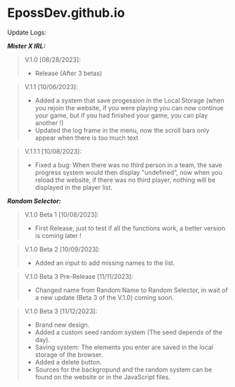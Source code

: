 # EpossDev.github.io

Update Logs:

___Mister X IRL:___

>V.1.0 [08/28/2023]:
>- Release (After 3 betas)

>V.1.1 [10/06/2023]:
>- Added a system that save progession in the Local Storage (when you rejoin the website, if you were playing you can now continue your game, but if you had finished your game, you can play another !)
>- Updated the log frame in the menu, now the scroll bars only appear when there is too much text

>V.1.1.1 [10/08/2023]:
>- Fixed a bug: When there was no third person in a team, the save progress system would then display "undefined", now when you reload the website, if there was no third player, nothing will be displayed in the player list.

___Random Selector:___

>V.1.0 Beta 1 [10/08/2023]:
>- First Release, just to test if all the functions work, a better version is coming later !

>V.1.0 Beta 2 [10/09/2023]:
>- Added an input to add missing names to the list.

>V.1.0 Beta 3 Pre-Release [11/11/2023]:
>- Changed name from Random Name to Random Selector, in wait of a new update (Beta 3 of the V.1.0) coming soon.

>V.1.0 Beta 3 [11/12/2023]:
>- Brand new design.
>- Added a custom seed random system (The seed depends of the day).
>- Saving system: The elements you enter are saved in the local storage of the browser.
>- Added a delete button.
>- Sources for the backgropund and the random system can be found on the website or in the JavaScript files.
